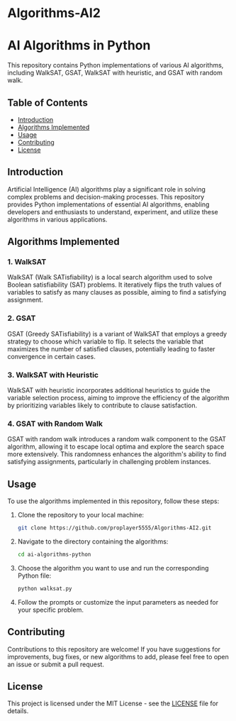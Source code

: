 # Algorithms-AI2

# AI Algorithms in Python

This repository contains Python implementations of various AI algorithms, including WalkSAT, GSAT, WalkSAT with heuristic, and GSAT with random walk.

## Table of Contents

- [Introduction](#introduction)
- [Algorithms Implemented](#algorithms-implemented)
- [Usage](#usage)
- [Contributing](#contributing)
- [License](#license)

## Introduction

Artificial Intelligence (AI) algorithms play a significant role in solving complex problems and decision-making processes. This repository provides Python implementations of essential AI algorithms, enabling developers and enthusiasts to understand, experiment, and utilize these algorithms in various applications.

## Algorithms Implemented

### 1. WalkSAT

WalkSAT (Walk SATisfiability) is a local search algorithm used to solve Boolean satisfiability (SAT) problems. It iteratively flips the truth values of variables to satisfy as many clauses as possible, aiming to find a satisfying assignment.

### 2. GSAT

GSAT (Greedy SATisfiability) is a variant of WalkSAT that employs a greedy strategy to choose which variable to flip. It selects the variable that maximizes the number of satisfied clauses, potentially leading to faster convergence in certain cases.

### 3. WalkSAT with Heuristic

WalkSAT with heuristic incorporates additional heuristics to guide the variable selection process, aiming to improve the efficiency of the algorithm by prioritizing variables likely to contribute to clause satisfaction.

### 4. GSAT with Random Walk

GSAT with random walk introduces a random walk component to the GSAT algorithm, allowing it to escape local optima and explore the search space more extensively. This randomness enhances the algorithm's ability to find satisfying assignments, particularly in challenging problem instances.

## Usage

To use the algorithms implemented in this repository, follow these steps:

1. Clone the repository to your local machine:

    ```bash
    git clone https://github.com/proplayer5555/Algorithms-AI2.git
    ```

2. Navigate to the directory containing the algorithms:

    ```bash
    cd ai-algorithms-python
    ```

3. Choose the algorithm you want to use and run the corresponding Python file:

    ```bash
    python walksat.py
    ```

4. Follow the prompts or customize the input parameters as needed for your specific problem.

## Contributing

Contributions to this repository are welcome! If you have suggestions for improvements, bug fixes, or new algorithms to add, please feel free to open an issue or submit a pull request.

## License

This project is licensed under the MIT License - see the [LICENSE](LICENSE) file for details.
